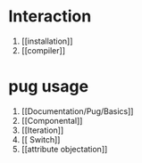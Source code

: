 # Interaction
1. [[installation]]
2. [[compiler]]


# pug usage
1. [[Documentation/Pug/Basics]]
2. [[Componental]]
3. [[Iteration]]
4. [[ Switch]]
5. [[attribute objectation]]